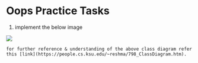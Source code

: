 # Oops Practice Tasks

1. implement the below image

![](https://people.cs.ksu.edu/~reshma/classdiagram1.JPG)

    for further reference & understanding of the above class diagram refer this [link](https://people.cs.ksu.edu/~reshma/798_ClassDiagram.htm).
